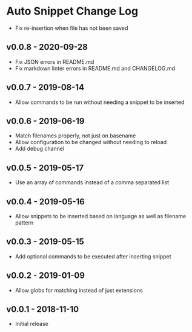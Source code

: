 # Auto Snippet Change Log

- Fix re-insertion when file has not been saved

## v0.0.8 - 2020-09-28

- Fix JSON errors in README.md
- Fix markdown linter errors in README.md and CHANGELOG.md

## v0.0.7 - 2019-08-14

- Allow commands to be run without needing a snippet to be inserted

## v0.0.6 - 2019-06-19

- Match filenames properly, not just on basename
- Allow configuration to be changed without needing to reload
- Add debug channel

## v0.0.5 - 2019-05-17

- Use an array of commands instead of a comma separated list

## v0.0.4 - 2019-05-16

- Allow snippets to be inserted based on language as well as filename pattern

## v0.0.3 - 2019-05-15

- Add optional commands to be executed after inserting snippet

## v0.0.2 - 2019-01-09

- Allow globs for matching instead of just extensions

## v0.0.1 - 2018-11-10

- Initial release
